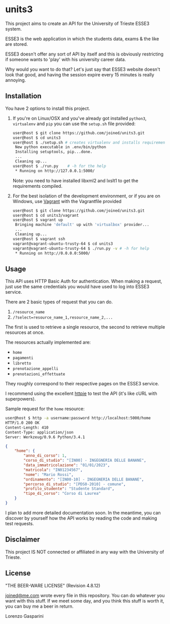 units3
======
This project aims to create an API for the University of Trieste ESSE3 system.

ESSE3 is the web application in which the students data, exams & the like are stored.

ESSE3 doesn't offer any sort of API by itself and this is obviously
restricting if someone wants to 'play' with his university career data.

Why would you want to do that? Let's just say that ESSE3 website doesn't look that good, and having the session expire every 15 minutes is really annoying.

## Installation

You have 2 options to install this project.

1. If you're on Linux/OSX and you've already got installed `python3`, `virtualenv` and `pip` you can use the `setup.sh` file provided:

    ```bash
    user@host $ git clone https://github.com/joined/units3.git
    user@host $ cd units3
    user@host $ ./setup.sh # creates virtualenv and installs requirements
     New python executable in .env/bin/python
     Installing setuptools, pip...done.
     ...
     Cleaning up...
    user@host $ ./run.py    # -h for the help
     * Running on http://127.0.0.1:5000/
    ```

    Note: you need to have installed libxml2 and lxslt1 to get the requirements compiled.

2. For the best isolation of the development environment, or if you are on Windows, use [Vagrant](http://vagrantup.com) with the Vagrantfile provided

    ```bash
    user@host $ git clone https://github.com/joined/units3.git
    user@host $ cd units3/vagrant
    user@host $ vagrant up
     Bringing machine 'default' up with 'virtualbox' provider...
     ...
     Cleaning up...
    user@host $ vagrant ssh
    vagrant@vagrant-ubuntu-trusty-64 $ cd units3
    vagrant@vagrant-ubuntu-trusty-64 $ ./run.py -v # -h for help
     * Running on http://0.0.0.0:5000/

## Usage
This API uses HTTP Basic Auth for authentication. When making a request, just use
the same credentials you would have used to log into ESSE3 service.

There are 2 basic types of request that you can do.

1. `/resource_name`
2. `/?select=resource_name_1,resource_name_2,...`

The first is used to retrieve a single resource, the second to retrieve multiple resources at once.

The resources actually implemented are:

+ `home`
+ `pagamenti`
+ `libretto`
+ `prenotazione_appelli`
+ `prenotazioni_effettuate`

They roughly correspond to their respective pages on the ESSE3 service.

I recommend using the excellent [httpie](https://github.com/jakubroztocil/httpie) to test the API (it's like cURL with superpowers). 

Sample request for the `home` resource:

```bash
user@host $ http -a username:password http://localhost:5000/home
HTTP/1.0 200 OK
Content-Length: 410
Content-Type: application/json
Server: Werkzeug/0.9.6 Python/3.4.1
```

```json
{
    "home": {
        "anno_di_corso": 1,
        "corso_di_studio": "[IN00] - INGEGNERIA DELLE BANANE",
        "data_immatricolazione": "01/01/2023",
        "matricola": "IN01234567",
        "nome": "Mario Rossi",
        "ordinamento": "[IN00-10] - INGEGNERIA DELLE BANANE",
        "percorso_di_studio": "[PDS0-2010] - comune",
        "profilo_studente": "Studente Standard",
        "tipo_di_corso": "Corso di Laurea"
    }
}
```

I plan to add more detailed documentation soon. In the meantime, you can discover
by yourself how the API works by reading the code and making test requests.

## Disclaimer
This project IS NOT connected or affiliated in any way with the University of Trieste.

## License
"THE BEER-WARE LICENSE" (Revision 4.8.12)

<joined@me.com> wrote every file in this repository.
You can do whatever you want with this stuff.
If we meet some day, and you think this stuff is worth it, you can buy me a beer
in return.

Lorenzo Gasparini
